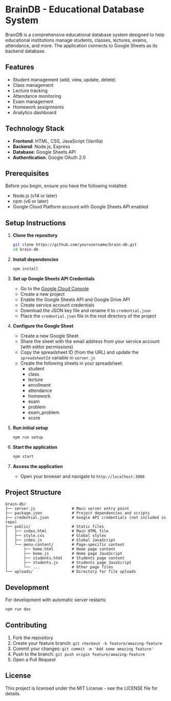 # BrainDB - Educational Database System

BrainDB is a comprehensive educational database system designed to help educational institutions manage students, classes, lectures, exams, attendance, and more. The application connects to Google Sheets as its backend database.

## Features

- Student management (add, view, update, delete)
- Class management
- Lecture tracking
- Attendance monitoring
- Exam management
- Homework assignments
- Analytics dashboard

## Technology Stack

- **Frontend**: HTML, CSS, JavaScript (Vanilla)
- **Backend**: Node.js, Express
- **Database**: Google Sheets API
- **Authentication**: Google OAuth 2.0

## Prerequisites

Before you begin, ensure you have the following installed:
- Node.js (v14 or later)
- npm (v6 or later)
- Google Cloud Platform account with Google Sheets API enabled

## Setup Instructions

1. **Clone the repository**
   ```bash
   git clone https://github.com/yourusername/brain-db.git
   cd brain-db
   ```

2. **Install dependencies**
   ```bash
   npm install
   ```

3. **Set up Google Sheets API Credentials**
   - Go to the [Google Cloud Console](https://console.cloud.google.com/)
   - Create a new project
   - Enable the Google Sheets API and Google Drive API
   - Create service account credentials
   - Download the JSON key file and rename it to `credential.json`
   - Place the `credential.json` file in the root directory of the project

4. **Configure the Google Sheet**
   - Create a new Google Sheet
   - Share the sheet with the email address from your service account (with editor permissions)
   - Copy the spreadsheet ID (from the URL) and update the `spreadsheetId` variable in `server.js`
   - Create the following sheets in your spreadsheet:
     - student
     - class
     - lecture
     - enrollment
     - attendance
     - homework
     - exam
     - problem
     - exam_problem
     - score

5. **Run initial setup**
   ```bash
   npm run setup
   ```

6. **Start the application**
   ```bash
   npm start
   ```

7. **Access the application**
   - Open your browser and navigate to `http://localhost:3000`

## Project Structure

```
brain-db/
├── server.js                # Main server entry point
├── package.json             # Project dependencies and scripts
├── credential.json          # Google API credentials (not included in repo)
├── public/                  # Static files
│   ├── index.html           # Main HTML file
│   ├── style.css            # Global styles
│   ├── index.js             # Global JavaScript
│   └── menu-content/        # Page-specific content
│       ├── home.html        # Home page content
│       ├── home.js          # Home page JavaScript
│       ├── students.html    # Students page content
│       ├── students.js      # Students page JavaScript
│       └── ...              # Other page files
└── uploads/                 # Directory for file uploads
```

## Development

For development with automatic server restarts:

```bash
npm run dev
```

## Contributing

1. Fork the repository
2. Create your feature branch: `git checkout -b feature/amazing-feature`
3. Commit your changes: `git commit -m 'Add some amazing feature'`
4. Push to the branch: `git push origin feature/amazing-feature`
5. Open a Pull Request

## License

This project is licensed under the MIT License - see the LICENSE file for details.